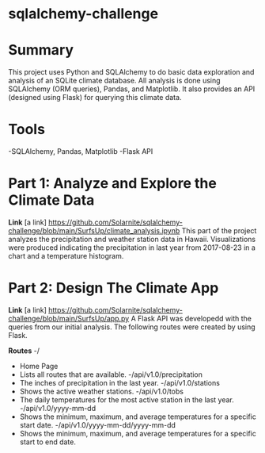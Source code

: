 # sqlalchemy-challenge
 
 
# Summary
This project uses Python and SQLAlchemy to do basic data exploration and analysis of an SQLite climate database. All analysis is done using SQLAlchemy (ORM queries), Pandas, and Matplotlib. It also provides an API (designed using Flask) for querying this climate data.

# Tools
-SQLAlchemy, Pandas, Matplotlib
-Flask API


# Part 1: Analyze and Explore the Climate Data
**Link** [a link] https://github.com/Solarnite/sqlalchemy-challenge/blob/main/SurfsUp/climate_analysis.ipynb
This part of the project analyzes the precipitation and weather station data in Hawaii. Visualizations were produced indicating the precipitation in last year from 2017-08-23 in a chart and a temperature histogram.

# Part 2: Design The Climate App
**Link** [a link] https://github.com/Solarnite/sqlalchemy-challenge/blob/main/SurfsUp/app.py
A Flask API was developedd with the queries from our initial analysis.
The following routes were created by using Flask.

**Routes**
-/
 - Home Page
 - Lists all routes that are available.
-/api/v1.0/precipitation
 - The inches of precipitation in the last year.
-/api/v1.0/stations
 - Shows the active weather stations.
-/api/v1.0/tobs
 - The daily temperatures for the most active station in the last year.
-/api/v1.0/yyyy-mm-dd
 - Shows the minimum, maximum, and average temperatures for a specific start date.
-/api/v1.0/yyyy-mm-dd/yyyy-mm-dd
 - Shows the minimum, maximum, and average temperatures for a specific start to end date.
